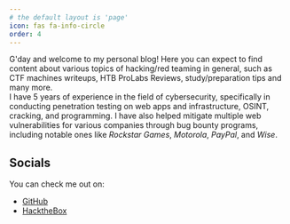 ```yaml
---
# the default layout is 'page'
icon: fas fa-info-circle
order: 4
---
```


G'day and welcome to my personal blog! Here you can expect to find content about various topics of hacking/red teaming in general, such as CTF machines writeups, HTB ProLabs Reviews, study/preparation tips and many more.  
I have 5 years of experience in the field of cybersecurity, specifically in conducting penetration testing on web apps and infrastructure, OSINT, cracking, and programming. I have also helped mitigate multiple web vulnerabilities for various companies through bug bounty programs, including notable ones like *Rockstar Games*, *Motorola*, *PayPal*, and *Wise*.

## Socials

You can check me out on:

- [GitHub](https://github.com/mintyph)
- [HacktheBox](https://app.hackthebox.com/profile/1475484)  
